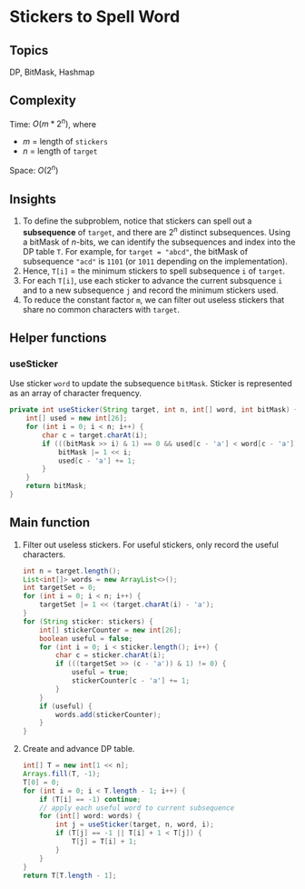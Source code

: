 # Stickers to Spell Word
## Topics
DP, BitMask, Hashmap

## Complexity
Time: $O(m*2^n)$, where
- $m$ = length of `stickers`
- $n$ = length of `target`

Space: $O(2^n)$
## Insights
1. To define the subproblem, notice that stickers can spell out a **subsequence** of `target`, and there are $2^n$ distinct subsequences. Using a bitMask of $n$-bits, we can identify the subsequences and index into the DP table `T`. For example, for `target = "abcd"`, the bitMask of subsequence `"acd"` is `1101` (or `1011` depending on the implementation). 
2. Hence, `T[i]` = the minimum stickers to spell subsequence `i` of `target`.
3. For each `T[i]`, use each sticker to advance the current subsquence `i` and to a new subsequence `j` and record the minimum stickers used.
4. To reduce the constant factor `m`, we can filter out useless stickers that share no common characters with `target`.

## Helper functions
### useSticker

Use sticker `word` to update the subsequence `bitMask`. Sticker is represented as an array of character frequency. 
```java
private int useSticker(String target, int n, int[] word, int bitMask) {
    int[] used = new int[26];
    for (int i = 0; i < n; i++) {
        char c = target.charAt(i);
        if (((bitMask >> i) & 1) == 0 && used[c - 'a'] < word[c - 'a']) {
            bitMask |= 1 << i;
            used[c - 'a'] += 1;
        }
    }
    return bitMask;
}
```

## Main function
1. Filter out useless stickers. For useful stickers, only record the useful characters.
    ```java
    int n = target.length();
    List<int[]> words = new ArrayList<>();
    int targetSet = 0;
    for (int i = 0; i < n; i++) {
        targetSet |= 1 << (target.charAt(i) - 'a');
    }
    for (String sticker: stickers) {
        int[] stickerCounter = new int[26];
        boolean useful = false;
        for (int i = 0; i < sticker.length(); i++) {
            char c = sticker.charAt(i);
            if (((targetSet >> (c - 'a')) & 1) != 0) {
                useful = true;
                stickerCounter[c - 'a'] += 1;
            }
        }
        if (useful) {
            words.add(stickerCounter);
        }
    }
    ```
2. Create and advance DP table.
    ```java
    int[] T = new int[1 << n];
    Arrays.fill(T, -1);
    T[0] = 0;
    for (int i = 0; i < T.length - 1; i++) {
        if (T[i] == -1) continue;
        // apply each useful word to current subsequence
        for (int[] word: words) {
            int j = useSticker(target, n, word, i);
            if (T[j] == -1 || T[i] + 1 < T[j]) {
                T[j] = T[i] + 1;
            }
        }
    }
    return T[T.length - 1];
    ```